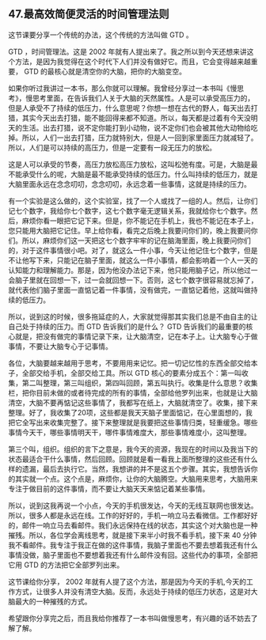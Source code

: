 ## 47.最高效简便灵活的时间管理法则
这节课要分享一个传统的办法，这个传统的方法叫做 GTD 。


GTD ，时间管理法。这是 2002 年就有人提出来了。我之所以到今天还想来讲这个方法，是因为我觉得在这个时代下人们并没有做好它。而且，它会变得越来越重要， GTD 的最核心就是清空你的大脑，把你的大脑变空。


如果你听过我讲过一本书，那么你就可以理解。我曾经分享过一本书叫《慢思考》，慢思考里面，在告诉我们人关于大脑的天然属性。人是可以承受高压力的，但是人承受不了持续的低压力，什么意思呢？你想一想在古代的野人，每天出去打猎，其实今天出去打猎，能不能回得来都不知道。所以，每天都是过着有今天没明天的生活。出去打猎，说不定你能打到小动物，说不定你们也会被其他大动物给吃掉。所以，人们一出去打猎，压力就特别大，但是人一回到家里面压力就减轻了。所以，人们是可以持续的高压力，但是一定要有一段无压力的放松。


这是人可以承受的节奏，高压力放松高压力放松，这叫松弛有度。可是，大脑是最不能承受什么的呢，大脑是最不能承受持续的低压力。什么叫持续的低压力，就是大脑里面永远在念念叨叨，念念叨叨，永远念着一些事情，这就是持续的压力。


有一个实验是这么做的，这个实验室，找了一个人或找了一组的人。然后，让你们记七个数字，我给你七个数字，这七个数字毫无逻辑关系，我就给你七个数字。然后，麻烦你看一眼把它记下来。但是，你不能记在手机上，我也不能记在本子上，您只能用大脑把它记住。早上给你看，看完之后晚上我要问你们的，晚上我要问你们。所以，麻烦你们这一天把这七个数字牢牢的记在脑海里面，晚上我要问你们的，对于这件事情很小吧。对了，就这么一件小事，今天让他记住七个数字，但是不让他写下来，只能记在脑子里面，就这么一件小事情，都会影响着一个人一天的认知能力和理解能力。那是，因为他没办法记下来，他只能用脑子记，所以他过一会脑子里就在回想一下，过一会就回想一下。否则，这七个数字很容易就忘掉了，就代表他们脑子里面一直惦记着一件事情，没有做完，一直惦记着他，这就叫做持续的低压力。


所以，说到这的时候，很多拖延症的人，大家就觉得那其实我们总是不由自主的让自己处于持续的压力。而 GTD 告诉我们的是什么？ GTD 告诉我们的最重要的核心就是，把没有做完的事情记录下来，让大脑清空，记在本子上。让大脑专心于做事情，不要让大脑专心于记事情。


各位，大脑要越来越用于思考，不要用用来记忆。把一切记忆性的东西全部交给本子，全部交给手机，全部交给工具。所以 GTD 核心的要素分成五个：第一叫收集，第二叫整理，第三叫组织，第四叫回顾，第五叫执行。收集是什么意思？收集栏，把你目前未做的或者待完成的所有的事情，全部给他罗列出来，也就是让大脑清空，大脑不要再惦记这些事情了，我都写在纸上，大脑就清空了。收集，接下来整理。好了，我收集了20项，这些都是我天天脑子里面惦记，在心里面想的，我把它全写出来收集完整了。接下来整理就是我要把这些事情归类，轻重缓急。哪些事情今天干，哪些事情明天干，哪件事情难度大，那些事情难度小，这叫整理。


第三个叫，组织。组织的言下之意是，我今天的资源，我现在的时间以及我当下的状态最适合干什么事情，然后回顾。回顾就是看一看我上面所整理的这些还有什么样的遗漏，最后去执行它。当然，我想讲的并不是这五个步骤。其实，我想告诉你的其实就一个点。这个点是，麻烦你，让你的大脑腾空。大脑用来思考，大脑用来专注于做目前的这件事情，而不要让大脑天天来惦记着某些事情。


所以，说到这我再说一个小点，今天的手机很发达，今天的无线互联网也很发达。所以，很多人都是永远在线。工作的好好的，手机一响立马去看微信。工作都好好的，邮件一响立马去看邮件。我们永远保持在线的状态，其实这个对大脑也是一种摧残。所以，各位学会离线思考，就是接下来半小时我不看手机，接下来 40 分钟我不看邮件。我专注于我正在做的这件事情，我脑子里面也不要去想着我还有什么事情没做，脑子里面也不要想着我还有什么邮件没有回。这些代办的事项，全部把它用 GTD 的方法把它全部罗列出来。


这节课给你分享， 2002 年就有人提了这个方法，那是因为今天的手机,今天的工作方式，让很多人并没有清空大脑。反而，永远处于持续的低压力状态，这是对大脑最大的一种摧残的方式。


希望跟你分享完之后，而且我给你推荐了一本书叫做慢思考，有兴趣的话不妨去了解了解。


